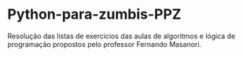 # Python-para-zumbis-PPZ
Resolução das listas de exercícios das aulas de algoritmos e lógica de programação propostos pelo professor Fernando Masanori.
